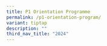 ```yaml
---
title: P1 Orientation Programme
permalink: /p1-orientation-program/
variant: tiptap
description: ""
third_nav_title: "2024"
---
```

